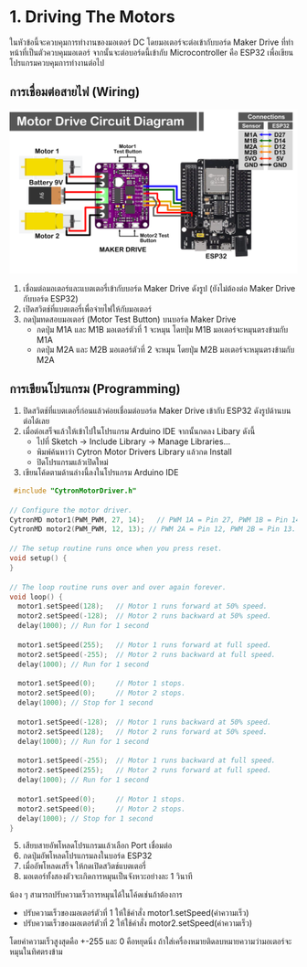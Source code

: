 # 1. Driving The Motors
ในหัวข้อนี้จะควบคุมการทำงานของมอเตอร์ DC โดยมอเตอร์จะต่อเข้ากับบอร์ด Maker Drive ที่ทำหน้าที่เป็นตัวควบคุมมอเตอร์ จากนั้นจะต่อบอร์ดนี้เข้ากับ Microcontroller คือ ESP32 เพื่อเขียนโปรแกรมควบคุมการทำงานต่อไป

## การเชื่อมต่อสายไฟ (Wiring)
![Alt text](https://github.com/Coachieees/AutomationRobotics-CampCMU2025/blob/main/Images/MotorDriveDiagram.png?raw=true)
1. เชื่อมต่อมอเตอร์และแบตเตอรี่เข้ากับบอร์ด Maker Drive ดังรูป (ยังไม่ต้องต่อ Maker Drive กับบอร์ด ESP32)
2. เปิดสวิตช์ที่แบตเตอรี่เพื่อจ่ายไฟให้กับมอเตอร์
3. กดปุ่มทดสอบมอเตอร์ (Motor Test Button) บนบอร์ด Maker Drive
   - กดปุ่ม M1A และ M1B มอเตอร์ตัวที่ 1 จะหมุน โดยปุ่ม M1B มอเตอร์จะหมุนตรงข้ามกับ M1A
   - กดปุ่ม M2A และ M2B มอเตอร์ตัวที่ 2 จะหมุน โดยปุ่ม M2B มอเตอร์จะหมุนตรงข้ามกับ M2A

## การเขียนโปรแกรม (Programming)
1. ปิดสวิตช์ที่แบตเตอรี่ก่อนแล้วค่อยเชื่อมต่อบอร์ด Maker Drive เข้ากับ ESP32 ดังรูปด้านบนต่อได้เลย
2. เมื่อต่อเสร็จแล้วให้เข้าไปในโปรแกรม Arduino IDE จากนั้นกดลง Libary ดังนี้
   - ไปที่ Sketch -> Include Library -> Manage Libraries...
   - พิมพ์ค้นหาว่า Cytron Motor Drivers Library แล้วกด Install
   - ปิดโปรแกรมแล้วเปิดใหม่
3. เขียนโค้ดตามด้านล่างนี้ลงในโปรแกรม Arduino IDE
```cpp
 #include "CytronMotorDriver.h"

// Configure the motor driver.
CytronMD motor1(PWM_PWM, 27, 14);   // PWM 1A = Pin 27, PWM 1B = Pin 14.
CytronMD motor2(PWM_PWM, 12, 13); // PWM 2A = Pin 12, PWM 2B = Pin 13.

// The setup routine runs once when you press reset.
void setup() {
}

// The loop routine runs over and over again forever.
void loop() {
  motor1.setSpeed(128);   // Motor 1 runs forward at 50% speed.
  motor2.setSpeed(-128);  // Motor 2 runs backward at 50% speed.
  delay(1000); // Run for 1 second
  
  motor1.setSpeed(255);   // Motor 1 runs forward at full speed.
  motor2.setSpeed(-255);  // Motor 2 runs backward at full speed.
  delay(1000); // Run for 1 second

  motor1.setSpeed(0);     // Motor 1 stops.
  motor2.setSpeed(0);     // Motor 2 stops.
  delay(1000); // Stop for 1 second

  motor1.setSpeed(-128);  // Motor 1 runs backward at 50% speed.
  motor2.setSpeed(128);   // Motor 2 runs forward at 50% speed.
  delay(1000); // Run for 1 second
  
  motor1.setSpeed(-255);  // Motor 1 runs backward at full speed.
  motor2.setSpeed(255);   // Motor 2 runs forward at full speed.
  delay(1000); // Run for 1 second

  motor1.setSpeed(0);     // Motor 1 stops.
  motor2.setSpeed(0);     // Motor 2 stops.
  delay(1000); // Stop for 1 second
}
```
5. เสียบสายอัพโหลดโปรแกรมแล้วเลือก Port เชื่อมต่อ
6. กดปุ่มอัพโหลดโปรแกรมลงในบอร์ด ESP32
7. เมื่ออัพโหลดเสร็จ ให้กดเปิดสวิตช์แบตเตอรี่
8. มอเตอร์ทั้งสองตัวจะเกิดการหมุนเป็นจังหวะอย่างละ 1 วินาที

น้อง ๆ สามารถปรับความเร็วการหมุนได้ในโค้ดเช่นถ้าต้องการ
- ปรับความเร็วของมอเตอร์ตัวที่ 1 ให้ใช้คำสั่ง motor1.setSpeed(ค่าความเร็ว)
- ปรับความเร็วของมอเตอร์ตัวที่ 2 ให้ใช้คำสั่ง motor2.setSpeed(ค่าความเร็ว)

โดยค่าความเร็วสูงสุดคือ +-255 และ 0 คือหยุดนิ่ง ถ้าใส่เครื่องหมายติดลบหมายความว่ามอเตอร์จะหมุนในทิศตรงข้าม

